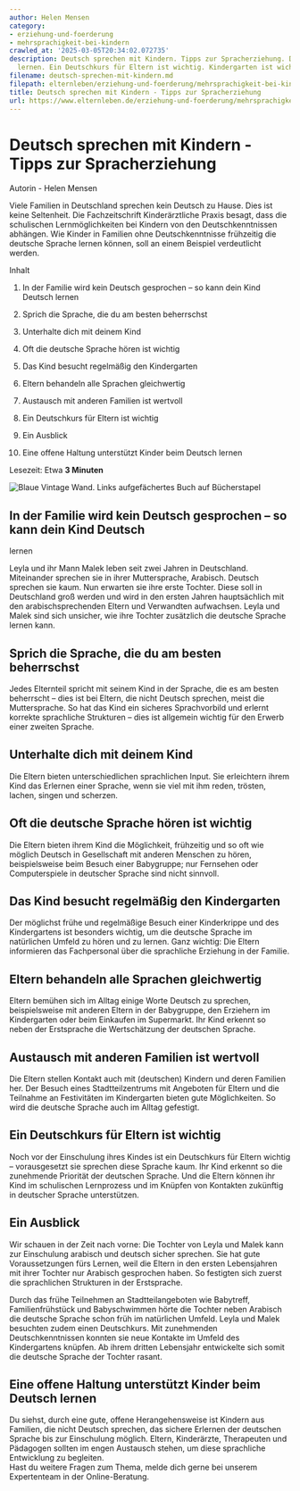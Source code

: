 ```yaml
---
author: Helen Mensen
category:
- erziehung-und-foerderung
- mehrsprachigkeit-bei-kindern
crawled_at: '2025-03-05T20:34:02.072735'
description: Deutsch sprechen mit Kindern. Tipps zur Spracherziehung. Deutsche Sprache
  lernen. Ein Deutschkurs für Eltern ist wichtig. Kindergarten ist wichtig.
filename: deutsch-sprechen-mit-kindern.md
filepath: elternleben/erziehung-und-foerderung/mehrsprachigkeit-bei-kindern/deutsch-sprechen-mit-kindern.md
title: Deutsch sprechen mit Kindern - Tipps zur Spracherziehung
url: https://www.elternleben.de/erziehung-und-foerderung/mehrsprachigkeit-bei-kindern/deutsch-sprechen-mit-kindern/
---
```


#  Deutsch sprechen mit Kindern - Tipps zur Spracherziehung

Autorin - Helen Mensen

Viele Familien in Deutschland sprechen kein Deutsch zu Hause. Dies ist keine
Seltenheit. Die Fachzeitschrift Kinderärztliche Praxis besagt, dass die
schulischen Lernmöglichkeiten bei Kindern von den Deutschkenntnissen abhängen.
Wie Kinder in Familien ohne Deutschkenntnisse frühzeitig die deutsche Sprache
lernen können, soll an einem Beispiel verdeutlicht werden.

Inhalt

1. In der Familie wird kein Deutsch gesprochen – so kann dein Kind Deutsch lernen

2. Sprich die Sprache, die du am besten beherrschst

3. Unterhalte dich mit deinem Kind

4. Oft die deutsche Sprache hören ist wichtig

5. Das Kind besucht regelmäßig den Kindergarten

6. Eltern behandeln alle Sprachen gleichwertig

7. Austausch mit anderen Familien ist wertvoll

8. Ein Deutschkurs für Eltern ist wichtig

9. Ein Ausblick

10. Eine offene Haltung unterstützt Kinder beim Deutsch lernen

Lesezeit: Etwa **3 Minuten**

![Blaue Vintage Wand. Links aufgefächertes Buch auf
Bücherstapel](/fileadmin/_processed_/2/1/csm_Artikel_Deutsch_sprechen_mit_Kindern_Tipps_zur_Spracherziehung_iStock-515801588._112d832dc4.jpg)

##  In der Familie wird kein Deutsch gesprochen – so kann dein Kind Deutsch
lernen

Leyla und ihr Mann Malek leben seit zwei Jahren in Deutschland. Miteinander
sprechen sie in ihrer Muttersprache, Arabisch. Deutsch sprechen sie kaum. Nun
erwarten sie ihre erste Tochter. Diese soll in Deutschland groß werden und
wird in den ersten Jahren hauptsächlich mit den arabischsprechenden Eltern und
Verwandten aufwachsen. Leyla und Malek sind sich unsicher, wie ihre Tochter
zusätzlich die deutsche Sprache lernen kann.

##  Sprich die Sprache, die du am besten beherrschst

Jedes Elternteil spricht mit seinem Kind in der Sprache, die es am besten
beherrscht – dies ist bei Eltern, die nicht Deutsch sprechen, meist die
Muttersprache. So hat das Kind ein sicheres Sprachvorbild und erlernt korrekte
sprachliche Strukturen – dies ist allgemein wichtig für den Erwerb einer
zweiten Sprache.

##  Unterhalte dich mit deinem Kind

Die Eltern bieten unterschiedlichen sprachlichen Input. Sie erleichtern ihrem
Kind das Erlernen einer Sprache, wenn sie viel mit ihm reden, trösten, lachen,
singen und scherzen.

##  Oft die deutsche Sprache hören ist wichtig

Die Eltern bieten ihrem Kind die Möglichkeit, frühzeitig und so oft wie
möglich Deutsch in Gesellschaft mit anderen Menschen zu hören, beispielsweise
beim Besuch einer Babygruppe; nur Fernsehen oder Computerspiele in deutscher
Sprache sind nicht sinnvoll.

##  Das Kind besucht regelmäßig den Kindergarten

Der möglichst frühe und regelmäßige Besuch einer Kinderkrippe und des
Kindergartens ist besonders wichtig, um die deutsche Sprache im natürlichen
Umfeld zu hören und zu lernen. Ganz wichtig: Die Eltern informieren das
Fachpersonal über die sprachliche Erziehung in der Familie.

##  Eltern behandeln alle Sprachen gleichwertig

Eltern bemühen sich im Alltag einige Worte Deutsch zu sprechen, beispielsweise
mit anderen Eltern in der Babygruppe, den Erziehern im Kindergarten oder beim
Einkaufen im Supermarkt. Ihr Kind erkennt so neben der Erstsprache die
Wertschätzung der deutschen Sprache.

##  Austausch mit anderen Familien ist wertvoll

Die Eltern stellen Kontakt auch mit (deutschen) Kindern und deren Familien
her. Der Besuch eines Stadtteilzentrums mit Angeboten für Eltern und die
Teilnahme an Festivitäten im Kindergarten bieten gute Möglichkeiten. So wird
die deutsche Sprache auch im Alltag gefestigt.

##  Ein Deutschkurs für Eltern ist wichtig

Noch vor der Einschulung ihres Kindes ist ein Deutschkurs für Eltern wichtig –
vorausgesetzt sie sprechen diese Sprache kaum. Ihr Kind erkennt so die
zunehmende Priorität der deutschen Sprache. Und die Eltern können ihr Kind im
schulischen Lernprozess und im Knüpfen von Kontakten zukünftig in deutscher
Sprache unterstützen.

##  Ein Ausblick

Wir schauen in der Zeit nach vorne: Die Tochter von Leyla und Malek kann zur
Einschulung arabisch und deutsch sicher sprechen. Sie hat gute Voraussetzungen
fürs Lernen, weil die Eltern in den ersten Lebensjahren mit ihrer Tochter nur
Arabisch gesprochen haben. So festigten sich zuerst die sprachlichen
Strukturen in der Erstsprache.  
  
Durch das frühe Teilnehmen an Stadtteilangeboten wie Babytreff,
Familienfrühstück und Babyschwimmen hörte die Tochter neben Arabisch die
deutsche Sprache schon früh im natürlichen Umfeld. Leyla und Malek besuchten
zudem einen Deutschkurs. Mit zunehmenden Deutschkenntnissen konnten sie neue
Kontakte im Umfeld des Kindergartens knüpfen. Ab ihrem dritten Lebensjahr
entwickelte sich somit die deutsche Sprache der Tochter rasant.

##  Eine offene Haltung unterstützt Kinder beim Deutsch lernen

Du siehst, durch eine gute, offene Herangehensweise ist Kindern aus Familien,
die nicht Deutsch sprechen, das sichere Erlernen der deutschen Sprache bis zur
Einschulung möglich. Eltern, Kinderärzte, Therapeuten und Pädagogen sollten im
engen Austausch stehen, um diese sprachliche Entwicklung zu begleiten.  
Hast du weitere Fragen zum Thema, melde dich gerne bei unserem Expertenteam in
der Online-Beratung.  

